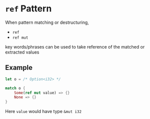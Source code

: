 # `ref` Pattern

When pattern matching or destructuring,

- `ref`
- `ref mut`

key words/phrases can be used to take reference of the matched or
extracted values

## Example

```rust
let o = /* Option<i32> */

match o {
    Some(ref mut value) => {}
    None => {}
}
```

Here `value` would have type `&mut i32`
